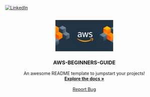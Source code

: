 <div id="top"></div>

[![LinkedIn][linkedin-shield]][linkedin-url]

[linkedin-shield]: https://img.shields.io/badge/-LinkedIn-black.svg?style=for-the-badge&logo=linkedin&colorB=555
[linkedin-url]: https://linkedin.com/in/sumitadm21
[product-screenshot]: images/screenshot.png

<!-- PROJECT LOGO -->
<br />
<div align="center">
  <a href="https://github.com/Sumit21adm/AWS-Beginners-Guide">
    <img src="assets/awslogo-image.jpeg" alt="Logo" width=auto height="100">
  </a>

  <h3 align="center">AWS-BEGINNERS-GUIDE</h3>

  <p align="center">
    An awesome README template to jumpstart your projects!
    <br />
    <a href="https://github.com/othneildrew/Best-README-Template"><strong>Explore the docs »</strong></a>
    <br />
    <br />
    <a href="https://github.com/Sumit21adm/AWS-Beginners-Guide/issues">Report Bug</a>
  </p>
